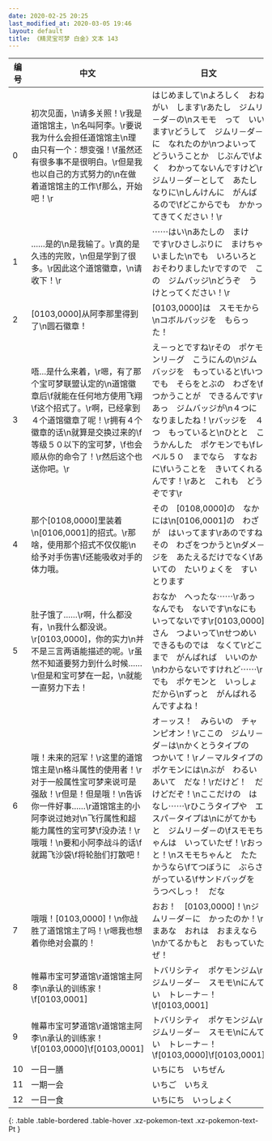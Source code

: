 ```yaml
---
date: 2020-02-25 20:25
last_modified_at: 2020-03-05 19:46
layout: default
title: 《精灵宝可梦 白金》文本 143
---
```

| 编号 | 中文 | 日文 |
| ---- | ---- | ---- |
| 0 | 初次见面，\n请多关照！\r我是道馆馆主，\n名叫阿李。\r要说我为什么会担任道馆馆主\n理由只有一个：想变强！\f虽然还有很多事不是很明白。\r但是我也以自己的方式努力的\n在做着道馆馆主的工作\f那么，开始吧！\r | はじめまして\nよろしく　おねがい　します\rあたし　ジムリ－ダ－の\nスモモ　って　いいます\rどうして　ジムリ－ダ－に　なれたのか\nつよいって　どういうことか　じぶんで\fよく　わかってないんですけど\rジムリ－ダ－として　あたしなりに\nしんけんに　がんばるので\fどこからでも　かかってきてください！\r |
| 1 | ……是的\n是我输了。\r真的是久违的完败，\n但是学到了很多。\r因此这个道馆徽章，\n请收下！\r | ⋯⋯はい\nあたしの　まけ　です\rひさしぶりに　まけちゃいました\nでも　いろいろと　おそわりました\rですので　この　ジムバッジ\nどうぞ　うけとってください！\r |
| 2 | [0103,0000]从阿李那里得到了\n圆石徽章！ | [0103,0000]は　スモモから\nコボルバッジを　もらった！ |
| 3 | 唔…是什么来着，\r嗯，有了那个宝可梦联盟认定的\n道馆徽章后\f就能在任何地方使用飞翔\f这个招式了。\r啊，已经拿到４个道馆徽章了呢！\r拥有４个徽章的话\n就算是交换过来的\f等级５０以下的宝可梦，\f也会顺从你的命令了！\r然后这个也送你吧。\r | え－っとですね\rその　ポケモンリ－グ　こうにんの\nジムバッジを　もっていると\fいつでも　そらをとぶの　わざを\fつかうことが　できるんです\rあっ　ジムバッジが\n４つに　なりましたね！\rバッジを　４つ　もっていると\nひとと　こうかんした　ポケモンでも\fレベル５０　までなら　すなおに\fいうことを　きいてくれるんです！\rあと　これも　どうぞです\r |
| 4 | 那个[0108,0000]里装着\n[0106,0001]的招式。\r那啥，使用那个招式不仅仅能\n给予对手伤害\f还能吸收对手的体力哦。 | その　[0108,0000]の　なかには\n[0106,0001]の　わざが　はいってます\rあのですね　その　わざをつかうと\nダメ－ジを　あたえるだけでなく\fあいての　たいりょくを　すいとります |
| 5 | 肚子饿了……\r啊，什么都没有，\n我什么都没说。\r[0103,0000]，你的实力\n并不是三言两语能描述的呢。\r虽然不知道要努力到什么时候……\r但是和宝可梦在一起，\n就能一直努力下去！ | おなか　へったな⋯⋯\rあっ　なんでも　ないです\nなにも　いってないです\r[0103,0000]さん　つよいって\nせつめい　できるものでは　なくて\rどこまで　がんばれば　いいのか\nわからないですけれど⋯⋯\rでも　ポケモンと　いっしょだから\nずっと　がんばれるんですよね！ |
| 6 | 哦！未来的冠军！\r这里的道馆馆主是\n格斗属性的使用者！\r对于一般属性宝可梦来说可是强敌！\r但是！但是哦！\n告诉你一件好事……\r道馆馆主的小阿李说过她对\n飞行属性和超能力属性的宝可梦\f没办法！\r哦哦！\n要和小阿李战斗的话\f就踢飞沙袋\f将轮胎们打散吧！ | オ－ッス！　みらいの　チャンピオン！\rここの　ジムリ－ダ－は\nかくとうタイプの　つかいて！\rノ－マルタイプの　ポケモンには\nぶが　わるい　あいて　だな！\rだけど！　だけどだぞ！\nここだけの　はなし⋯⋯\rひこうタイプや　エスパ－タイプは\nにがてかも　と　ジムリ－ダ－の\fスモモちゃんは　いっていたぜ！\rおっと！\nスモモちゃんと　たたかうなら\fてつぼうに　ぶらさがっている\fサンドバッグを　うつべしっ！　だな |
| 7 | 哦哦！[0103,0000]！\n你战胜了道馆馆主了吗！\r嗯我也想着你绝对会赢的！ | おお！　[0103,0000]！\nジムリ－ダ－に　かったのか！\rまあな　おれは　おまえなら\nかてるかもと　おもっていたぜ！ |
| 8 | 帷幕市宝可梦道馆\r道馆馆主阿李\n承认的训练家！\f[0103,0001] | トバリシティ　ポケモンジム\rジムリ－ダ－　スモモ\nにんてい　トレ－ナ－！\f[0103,0001] |
| 9 | 帷幕市宝可梦道馆\r道馆馆主阿李\n承认的训练家！\f[0103,0000]\f[0103,0001] | トバリシティ　ポケモンジム\rジムリ－ダ－　スモモ\nにんてい　トレ－ナ－！\f[0103,0000]\f[0103,0001] |
| 10 | 一日一膳 | いちにち　いちぜん |
| 11 | 一期一会 | いちご　いちえ |
| 12 | 一日一食 | いちにち　いっしょく |
{: .table .table-bordered .table-hover .xz-pokemon-text .xz-pokemon-text-Pt }